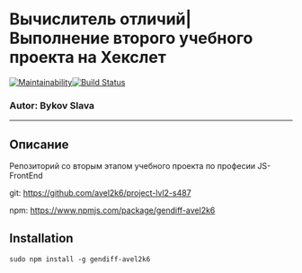 # Вычислитель отличий| Выполнение второго учебного проекта на Хекслет

[![Maintainability](https://api.codeclimate.com/v1/badges/7e94cf827e7f293b947e/maintainability)](https://codeclimate.com/github/avel2k6/project-lvl2-s487/maintainability)[![Build Status](https://travis-ci.org/avel2k6/project-lvl2-s487.svg?branch=master)](https://travis-ci.org/avel2k6/project-lvl2-s487)
### Autor: Bykov Slava
____________________________________________________
## Описание
Репозиторий со вторым этапом учебного проекта по професии JS-FrontEnd

git: https://github.com/avel2k6/project-lvl2-s487

npm: https://www.npmjs.com/package/gendiff-avel2k6

## Installation

```
sudo npm install -g gendiff-avel2k6
```
